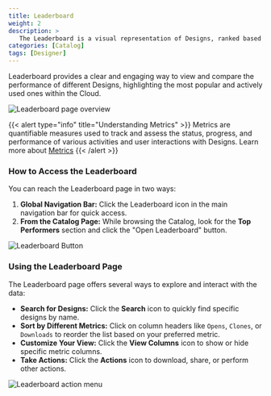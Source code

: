 ```yaml
---
title: Leaderboard
weight: 2
description: >
   The Leaderboard is a visual representation of Designs, ranked based on key Metrics such as Opens, Downloads, Deployments, Clones, and Shares.
categories: [Catalog]
tags: [Designer]
---
```


Leaderboard provides a clear and engaging way to view and compare the performance of different Designs, highlighting the most popular and actively used ones within the Cloud.

![Leaderboard page overview](/cloud/catalog/images/leaderboard-page.gif)

{{< alert type="info" title="Understanding Metrics" >}}
Metrics are quantifiable measures used to track and assess the status, progress, and performance of various activities and user interactions with Designs. Learn more about [Metrics](/cloud/catalog/metrics/)
{{< /alert >}}

### How to Access the Leaderboard

You can reach the Leaderboard page in two ways:

1. **Global Navigation Bar:** Click the Leaderboard icon in the main navigation bar for quick access.
2. **From the Catalog Page:** While browsing the Catalog, look for the **Top Performers** section and click the "Open Leaderboard" button.

![Leaderboard Button](/cloud/catalog/images/leaderboard_button.png)

### Using the Leaderboard Page

The Leaderboard page offers several ways to explore and interact with the data:

- **Search for Designs:** Click the **Search** icon to quickly find specific designs by name.
- **Sort by Different Metrics:** Click on column headers like `Opens`, `Clones`, or `Downloads` to reorder the list based on your preferred metric.
- **Customize Your View:** Click the **View Columns** icon to show or hide specific metric columns.
- **Take Actions:** Click the **Actions** icon to download, share, or perform other actions.

![Leaderboard action menu](/cloud/catalog/images/leaderboard-action.png)
